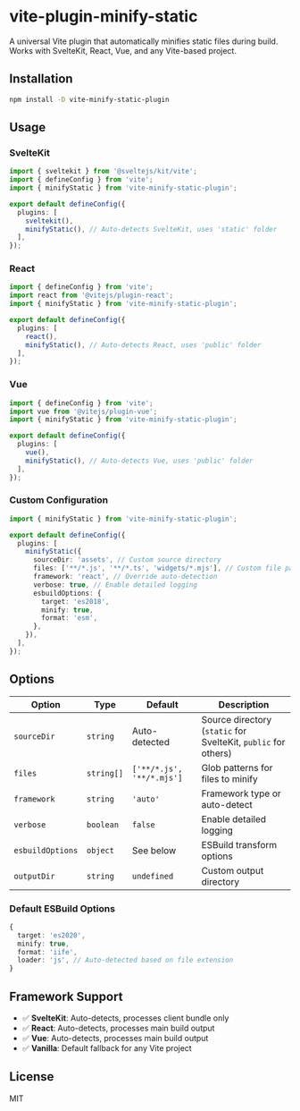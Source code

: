 # vite-plugin-minify-static

A universal Vite plugin that automatically minifies static files during build. Works with SvelteKit, React, Vue, and any Vite-based project.

## Installation

```bash
npm install -D vite-minify-static-plugin
```

## Usage

### SvelteKit

```typescript
import { sveltekit } from '@sveltejs/kit/vite';
import { defineConfig } from 'vite';
import { minifyStatic } from 'vite-minify-static-plugin';

export default defineConfig({
  plugins: [
    sveltekit(),
    minifyStatic(), // Auto-detects SvelteKit, uses 'static' folder
  ],
});
```

### React

```typescript
import { defineConfig } from 'vite';
import react from '@vitejs/plugin-react';
import { minifyStatic } from 'vite-minify-static-plugin';

export default defineConfig({
  plugins: [
    react(),
    minifyStatic(), // Auto-detects React, uses 'public' folder
  ],
});
```

### Vue

```typescript
import { defineConfig } from 'vite';
import vue from '@vitejs/plugin-vue';
import { minifyStatic } from 'vite-minify-static-plugin';

export default defineConfig({
  plugins: [
    vue(),
    minifyStatic(), // Auto-detects Vue, uses 'public' folder
  ],
});
```

### Custom Configuration

```typescript
import { minifyStatic } from 'vite-minify-static-plugin';

export default defineConfig({
  plugins: [
    minifyStatic({
      sourceDir: 'assets', // Custom source directory
      files: ['**/*.js', '**/*.ts', 'widgets/*.mjs'], // Custom file patterns
      framework: 'react', // Override auto-detection
      verbose: true, // Enable detailed logging
      esbuildOptions: {
        target: 'es2018',
        minify: true,
        format: 'esm',
      },
    }),
  ],
});
```

## Options

| Option | Type | Default | Description |
|--------|------|---------|-------------|
| `sourceDir` | `string` | Auto-detected | Source directory (`static` for SvelteKit, `public` for others) |
| `files` | `string[]` | `['**/*.js', '**/*.mjs']` | Glob patterns for files to minify |
| `framework` | `string` | `'auto'` | Framework type or auto-detect |
| `verbose` | `boolean` | `false` | Enable detailed logging |
| `esbuildOptions` | `object` | See below | ESBuild transform options |
| `outputDir` | `string` | `undefined` | Custom output directory |

### Default ESBuild Options

```typescript
{
  target: 'es2020',
  minify: true,
  format: 'iife',
  loader: 'js', // Auto-detected based on file extension
}
```

## Framework Support

- ✅ **SvelteKit**: Auto-detects, processes client bundle only
- ✅ **React**: Auto-detects, processes main build output
- ✅ **Vue**: Auto-detects, processes main build output  
- ✅ **Vanilla**: Default fallback for any Vite project

## License

MIT
